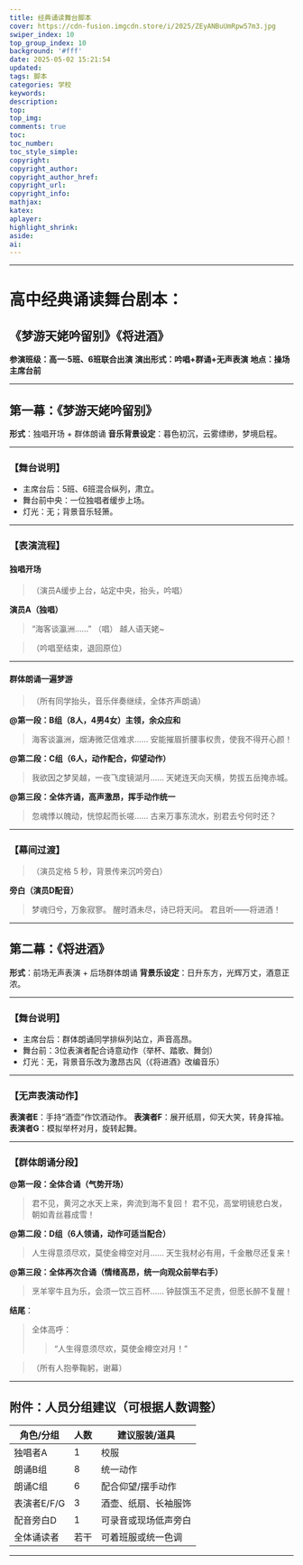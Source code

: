```yaml
---
title: 经典诵读舞台脚本
cover: https://cdn-fusion.imgcdn.store/i/2025/ZEyANBuUmRpw57m3.jpg
swiper_index: 10
top_group_index: 10
background: '#fff'
date: 2025-05-02 15:21:54
updated:
tags: 脚本
categories: 学校
keywords:
description:
top:
top_img:
comments: true
toc:
toc_number:
toc_style_simple:
copyright:
copyright_author:
copyright_author_href:
copyright_url:
copyright_info:
mathjax:
katex:
aplayer:
highlight_shrink:
aside:
ai:
---
```

---

# 高中经典诵读舞台剧本：

## 《梦游天姥吟留别》《将进酒》

**参演班级：高一·5班、6班联合出演**
**演出形式：吟唱+群诵+无声表演**
**地点：操场主席台前**

---

## 第一幕：《梦游天姥吟留别》

**形式**：独唱开场 + 群体朗诵
**音乐背景设定**：暮色初沉，云雾缥缈，梦境启程。

---

### 【舞台说明】

* 主席台后：5班、6班混合纵列，肃立。
* 舞台前中央：一位独唱者缓步上场。
* 灯光：无；背景音乐轻箫。

---

### 【表演流程】

#### 独唱开场

> （演员A缓步上台，站定中央，抬头，吟唱）

**演员A（独唱）**

> “海客谈瀛洲……”
> （唱）
>  越人语天姥~

> （吟唱至结束，退回原位）

---

#### 群体朗诵一遍梦游

> （所有同学抬头，音乐伴奏继续，全体齐声朗诵）

**@第一段：B组（8人，4男4女）主领，余众应和**

> 海客谈瀛洲，烟涛微茫信难求……
> 安能摧眉折腰事权贵，使我不得开心颜！

**@第二段：C组（6人，动作配合，仰望动作）**

> 我欲因之梦吴越，一夜飞度镜湖月……
> 天姥连天向天横，势拔五岳掩赤城。

**@第三段：全体齐诵，高声激昂，挥手动作统一**

> 忽魂悸以魄动，恍惊起而长嗟……
> 古来万事东流水，别君去兮何时还？

---

### 【幕间过渡】

> （演员定格 5 秒，背景传来沉吟旁白）

**旁白（演员D配音）**

> 梦魂归兮，万象寂寥。
> 醒时酒未尽，诗已将天问。
> 君且听——将进酒！

---

## 第二幕：《将进酒》

**形式**：前场无声表演 + 后场群体朗诵
**背景乐设定**：日升东方，光辉万丈，酒意正浓。

---

### 【舞台说明】

* 主席台后：群体朗诵同学排纵列站立，声音高昂。
* 舞台前：3位表演者配合诗意动作（举杯、踏歌、舞剑）
* 灯光：无，背景音乐改为激昂古风（《将进酒》改编音乐）

---

### 【无声表演动作】

**表演者E**：手持“酒壶”作饮酒动作。
**表演者F**：展开纸扇，仰天大笑，转身挥袖。
**表演者G**：模拟举杯对月，旋转起舞。

---

### 【群体朗诵分段】

**@第一段：全体合诵（气势开场）**

> 君不见，黄河之水天上来，奔流到海不复回！
> 君不见，高堂明镜悲白发，朝如青丝暮成雪！

**@第二段：D组（6人领诵，动作可适当配合）**

> 人生得意须尽欢，莫使金樽空对月……
> 天生我材必有用，千金散尽还复来！

**@第三段：全体再次合诵（情绪高昂，统一向观众前举右手）**

> 烹羊宰牛且为乐，会须一饮三百杯……
> 钟鼓馔玉不足贵，但愿长醉不复醒！

**结尾**：

> 全体高呼：
>
> > “人生得意须尽欢，莫使金樽空对月！”

> （所有人抱拳鞠躬，谢幕）

---

## 附件：人员分组建议（可根据人数调整）

| 角色/分组    | 人数 | 建议服装/道具    |
| -------- | -- | ---------- |
| 独唱者A     | 1  | 校服     |
| 朗诵B组     | 8  | 统一动作  |
| 朗诵C组     | 6  | 配合仰望/摆手动作  |
| 表演者E/F/G | 3  | 酒壶、纸扇、长袖服饰 |
| 配音旁白D    | 1  | 可录音或现场低声旁白 |
| 全体诵读者    | 若干 | 可着班服或统一色调  |

---

